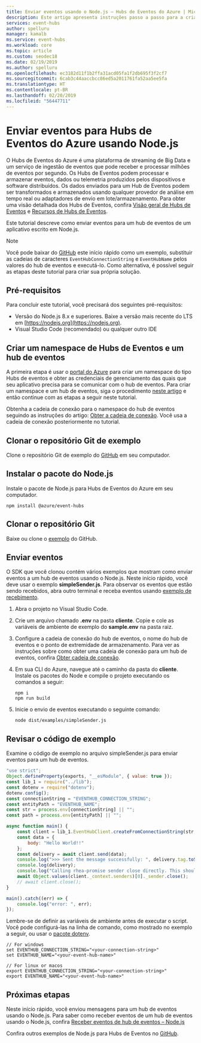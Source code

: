 ```yaml
---
title: Enviar eventos usando o Node.js – Hubs de Eventos do Azure | Microsoft Docs
description: Este artigo apresenta instruções passo a passo para a criação de um aplicativo Node.js que envia eventos de Hubs de Eventos do Azure.
services: event-hubs
author: spelluru
manager: kamalb
ms.service: event-hubs
ms.workload: core
ms.topic: article
ms.custom: seodec18
ms.date: 02/19/2019
ms.author: spelluru
ms.openlocfilehash: ec3182d11f1b2ffa31acd05fa1f2db695f3f2cf7
ms.sourcegitcommit: 6cab3c44aaccbcc86ed5a2011761fa52aa5ee5fa
ms.translationtype: HT
ms.contentlocale: pt-BR
ms.lasthandoff: 02/20/2019
ms.locfileid: "56447711"
---
```

# <a name="send-events-to-azure-event-hubs-using-nodejs"></a>Enviar eventos para Hubs de Eventos do Azure usando Node.js

O Hubs de Eventos do Azure é uma plataforma de streaming de Big Data e um serviço de ingestão de eventos que pode receber e processar milhões de eventos por segundo. Os Hubs de Eventos podem processar e armazenar eventos, dados ou telemetria produzidos pelos dispositivos e software distribuídos. Os dados enviados para um Hub de Eventos podem ser transformados e armazenados usando qualquer provedor de análise em tempo real ou adaptadores de envio em lote/armazenamento. Para obter uma visão detalhada dos Hubs de Eventos, confira [Visão geral de Hubs de Eventos](event-hubs-about.md) e [Recursos de Hubs de Eventos](event-hubs-features.md).

Este tutorial descreve como enviar eventos para um hub de eventos de um aplicativo escrito em Node.js.

> [!NOTE]
> Você pode baixar do [GitHub](https://github.com/Azure/azure-event-hubs-node/tree/master/client) este início rápido como um exemplo, substituir as cadeias de caracteres `EventHubConnectionString` e `EventHubName` pelos valores do hub de eventos e executá-lo. Como alternativa, é possível seguir as etapas deste tutorial para criar sua própria solução.

## <a name="prerequisites"></a>Pré-requisitos

Para concluir este tutorial, você precisará dos seguintes pré-requisitos:

- Versão do Node.js 8.x e superiores. Baixe a versão mais recente do LTS em [https://nodejs.org](https://nodejs.org).
- Visual Studio Code (recomendado) ou qualquer outro IDE

## <a name="create-an-event-hubs-namespace-and-an-event-hub"></a>Criar um namespace de Hubs de Eventos e um hub de eventos
A primeira etapa é usar o [portal do Azure](https://portal.azure.com) para criar um namespace do tipo Hubs de eventos e obter as credenciais de gerenciamento das quais que seu aplicativo precisa para se comunicar com o hub de eventos. Para criar um namespace e um hub de eventos, siga o procedimento [neste artigo](event-hubs-create.md) e então continue com as etapas a seguir neste tutorial.

Obtenha a cadeia de conexão para o namespace do hub de eventos seguindo as instruções do artigo: [Obter a cadeia de conexão](event-hubs-get-connection-string.md#get-connection-string-from-the-portal). Você usa a cadeia de conexão posteriormente no tutorial.

## <a name="clone-the-sample-git-repository"></a>Clonar o repositório Git de exemplo
Clone o repositório Git de exemplo do [GitHub](https://github.com/Azure/azure-event-hubs-node) em seu computador. 

## <a name="install-nodejs-package"></a>Instalar o pacote do Node.js
Instale o pacote de Node.js para Hubs de Eventos do Azure em seu computador. 

```shell
npm install @azure/event-hubs
```

## <a name="clone-the-git-repository"></a>Clonar o repositório Git
Baixe ou clone o [exemplo](https://github.com/Azure/azure-event-hubs-node/tree/master/client/examples) do GitHub. 

## <a name="send-events"></a>Enviar eventos
O SDK que você clonou contém vários exemplos que mostram como enviar eventos a um hub de eventos usando o Node.js. Neste início rápido, você deve usar o exemplo **simpleSender.js**. Para observar os eventos que estão sendo recebidos, abra outro terminal e receba eventos usando [exemplo de recebimento](event-hubs-node-get-started-receive.md).

1. Abra o projeto no Visual Studio Code. 
2. Crie um arquivo chamado **.env** na pasta **cliente**. Copie e cole as variáveis de ambiente de exemplo do **sample.env** na pasta raiz.
3. Configure a cadeia de conexão do hub de eventos, o nome do hub de eventos e o ponto de extremidade de armazenamento. Para ver as instruções sobre como obter uma cadeia de conexão para um hub de eventos, confira [Obter cadeia de conexão](event-hubs-create.md#create-an-event-hubs-namespace).
4. Em sua CLI do Azure, navegue até o caminho da pasta do **cliente**. Instale os pacotes do Node e compile o projeto executando os comandos a seguir:

    ```shell
    npm i
    npm run build
    ```
5. Inicie o envio de eventos executando o seguinte comando: 

    ```shell
    node dist/examples/simpleSender.js
    ```


## <a name="review-the-sample-code"></a>Revisar o código de exemplo 
Examine o código de exemplo no arquivo simpleSender.js para enviar eventos para um hub de eventos.

```javascript
"use strict";
Object.defineProperty(exports, "__esModule", { value: true });
const lib_1 = require("../lib");
const dotenv = require("dotenv");
dotenv.config();
const connectionString = "EVENTHUB_CONNECTION_STRING";
const entityPath = "EVENTHUB_NAME";
const str = process.env[connectionString] || "";
const path = process.env[entityPath] || "";

async function main() {
    const client = lib_1.EventHubClient.createFromConnectionString(str, path);
    const data = {
        body: "Hello World!!"
    };
    const delivery = await client.send(data);
    console.log(">>> Sent the message successfully: ", delivery.tag.toString());
    console.log(delivery);
    console.log("Calling rhea-promise sender close directly. This should result in sender getting reconnected.");
    await Object.values(client._context.senders)[0]._sender.close();
    // await client.close();
}

main().catch((err) => {
    console.log("error: ", err);
});

```

Lembre-se de definir as variáveis de ambiente antes de executar o script. Você pode configurá-las na linha de comando, como mostrado no exemplo a seguir, ou usar o [pacote dotenv](https://www.npmjs.com/package/dotenv#dotenv). 

```shell
// For windows
set EVENTHUB_CONNECTION_STRING="<your-connection-string>"
set EVENTHUB_NAME="<your-event-hub-name>"

// For linux or macos
export EVENTHUB_CONNECTION_STRING="<your-connection-string>"
export EVENTHUB_NAME="<your-event-hub-name>"
```

## <a name="next-steps"></a>Próximas etapas
Neste início rápido, você enviou mensagens para um hub de eventos usando o Node.js. Para saber como receber eventos de um hub de eventos usando o Node.js, confira [Receber eventos de hub de eventos – Node.js](event-hubs-node-get-started-receive.md)

Confira outros exemplos de Node.js para Hubs de Eventos no [GitHub](https://github.com/Azure/azure-event-hubs-node/tree/master/client/examples/).
